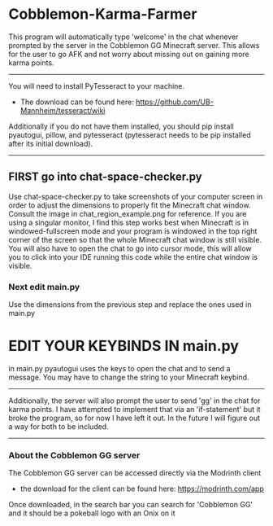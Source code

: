 # Cobblemon-Karma-Farmer
This program will automatically type 'welcome' in the chat whenever prompted by the server in the Cobblemon GG Minecraft server. This allows for the user to go AFK and not worry about missing out on gaining more karma points.  

------------------------------------------------------------------------------------------------------
You will need to install PyTesseract to your machine. 
  - The download can be found here: https://github.com/UB-Mannheim/tesseract/wiki

Additionally if you do not have them installed, you should pip install pyautogui, pillow, and pytesseract (pytesseract needs to be pip installed after its initial download).

-----------------------------------------------------------------------------------------------------
## FIRST go into chat-space-checker.py
Use chat-space-checker.py to take screenshots of your computer screen in order to adjust the dimensions to properly fit the Minecraft chat window.
Consult the image in chat_region_example.png for reference. 
If you are using a singular monitor, I find this step works best when Minecraft is in windowed-fullscreen mode and your program is windowed in the top right corner of the screen so that the whole Minecraft chat window is still visible. You will also have to open the chat to go into cursor mode, this will allow you to click into your IDE running this code while the entire chat window is visible. 

### Next edit main.py
Use the dimensions from the previous step and replace the ones used in main.py

# EDIT YOUR KEYBINDS IN main.py
in main.py pyautogui uses the keys to open the chat and to send a message. You may have to change the string to your Minecraft keybind.  

-------------------------------------------------------------------------------------------------------
Additionally, the server will also prompt the user to send 'gg' in the chat for karma points. I have attempted to implement that via an 'if-statement' but it broke the program, so for now I have left it out. In the future I will figure out a way for both to be included.

-------------------------------------------------------------------------------------------------------
### About the Cobblemon GG server
The Cobblemon GG server can be accessed directly via the Modrinth client
  - the download for the client can be found here: https://modrinth.com/app

Once downloaded, in the search bar you can search for 'Cobblemon GG' and it should be a pokeball logo with an Onix on it




